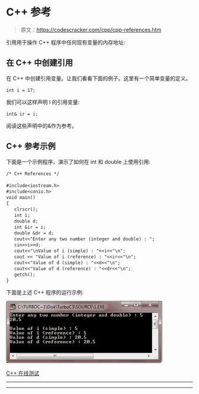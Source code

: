 # C++ 参考

> 原文：<https://codescracker.com/cpp/cpp-references.htm>

引用用于操作 C++ 程序中任何现有变量的内存地址:

## 在 C++ 中创建引用

在 C++ 中创建引用变量。让我们看看下面的例子。这里有一个简单变量的定义。

```
int i = 17;
```

我们可以这样声明 I 的引用变量:

```
int& ir = i;
```

阅读这些声明中的&作为参考。

## C++ 参考示例

下面是一个示例程序，演示了如何在 int 和 double 上使用引用:

```
/* C++ References */

#include<iostream.h>
#include<conio.h>
void main()
{
   clrscr();
   int i;
   double d;
   int &ir = i;
   double &dr = d;
   cout<<"Enter any two number (integer and double) : ";
   cin>>i>>d;
   cout<<"\nValue of i (simple) : "<<i<<"\n";
   cout << "Value of i (reference) : "<<ir<<"\n";
   cout<<"Value of d (simple) : "<<d<<"\n";
   cout<<"Value of d (reference) : "<<dr<<"\n";
   getch();
}
```

下面是上述 C++ 程序的运行示例:

![c++ references](img/c87b2b18a370a642ead7b55baa064265.png)

[C++ 在线测试](/exam/showtest.php?subid=3)

* * *

* * *